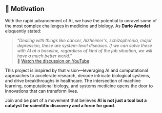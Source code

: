 
## 🚀 Motivation  

 With the rapid advancement of AI, we have the potential to unravel some of the most complex challenges in medicine and biology. As **Dario Amodei** eloquently stated:  

> *"Dealing with things like cancer, Alzheimer's, schizophrenia, major depression, these are system-level diseases. If we can solve these with AI at a baseline, regardless of kind of the job situation, we will have a much better world."*  
> 🔗 [Watch the discussion on YouTube](https://youtu.be/esCSpbDPJik?t=936)  

This project is inspired by that vision—leveraging AI and computational approaches to accelerate research, decode intricate biological systems, and drive breakthroughs in healthcare. The intersection of machine learning, computational biology, and systems medicine opens the door to innovations that can transform lives.  

Join and be part of a movement that believes **AI is not just a tool but a catalyst for scientific discovery and a force for good**.

